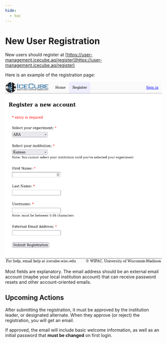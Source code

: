 ```yaml
---
hide:
  - toc
---
```


# New User Registration

New users should register at [https://user-management.icecube.aq/register](https://user-management.icecube.aq/register)

Here is an example of the registration page:

![registration](images/registration.png)

Most fields are explanatory. The email address should be an external
email account (maybe your local institution account) that can receive
password resets and other account-oriented emails.

## Upcoming Actions

After submitting the registration, it must be approved by the institution
leader, or designated alternate.  When they approve (or reject) the
registration, you will get an email.

If approved, the email will include basic welcome information,
as well as an initial password that **must be changed** on first login.
